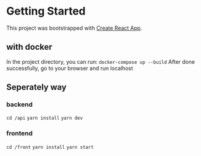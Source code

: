 # Getting Started

This project was bootstrapped with [Create React App](https://github.com/facebook/create-react-app).

## with docker

In the project directory, you can run: `docker-compose up --build`
After done successfully, go to your browser and run localhost

## Seperately way

### backend
`cd /api`
`yarn install`
`yarn dev`

### frontend
`cd /front`
`yarn install`
`yarn start`

